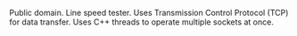 Public domain. Line speed tester. Uses Transmission Control Protocol (TCP) for data transfer. Uses C++ threads to operate multiple sockets at once.
